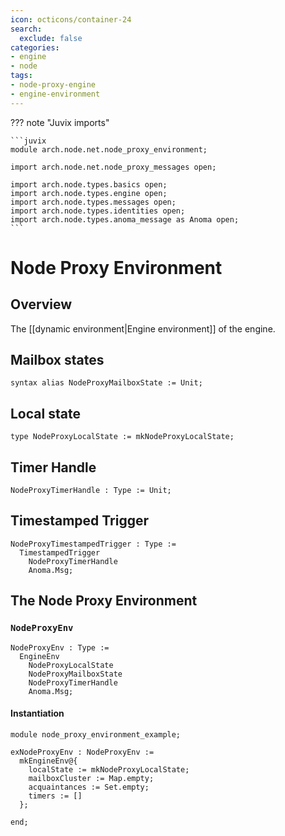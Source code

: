 ```yaml
---
icon: octicons/container-24
search:
  exclude: false
categories:
- engine
- node
tags:
- node-proxy-engine
- engine-environment
---
```


??? note "Juvix imports"

    ```juvix
    module arch.node.net.node_proxy_environment;

    import arch.node.net.node_proxy_messages open;

    import arch.node.types.basics open;
    import arch.node.types.engine open;
    import arch.node.types.messages open;
    import arch.node.types.identities open;
    import arch.node.types.anoma_message as Anoma open;
    ```

# Node Proxy Environment

## Overview

The [[dynamic environment|Engine environment]] of the engine.

## Mailbox states

```juvix
syntax alias NodeProxyMailboxState := Unit;
```

## Local state

```juvix
type NodeProxyLocalState := mkNodeProxyLocalState;
```

## Timer Handle

```juvix
NodeProxyTimerHandle : Type := Unit;
```

## Timestamped Trigger

<!-- --8<-- [start:TemplateTimestampedTrigger] -->
```juvix
NodeProxyTimestampedTrigger : Type :=
  TimestampedTrigger
    NodeProxyTimerHandle
    Anoma.Msg;
```
<!-- --8<-- [end:TemplateTimestampedTrigger] -->

## The Node Proxy Environment

### `NodeProxyEnv`

<!-- --8<-- [start:NodeProxyEnv] -->
```juvix
NodeProxyEnv : Type :=
  EngineEnv
    NodeProxyLocalState
    NodeProxyMailboxState
    NodeProxyTimerHandle
    Anoma.Msg;
```
<!-- --8<-- [end:NodeProxyEnv] -->

#### Instantiation

<!-- --8<-- [start:exNodeProxyEnv] -->
```juvix extract-module-statements
module node_proxy_environment_example;

exNodeProxyEnv : NodeProxyEnv :=
  mkEngineEnv@{
    localState := mkNodeProxyLocalState;
    mailboxCluster := Map.empty;
    acquaintances := Set.empty;
    timers := []
  };

end;
```
<!-- --8<-- [end:exNodeProxyEnv] -->
